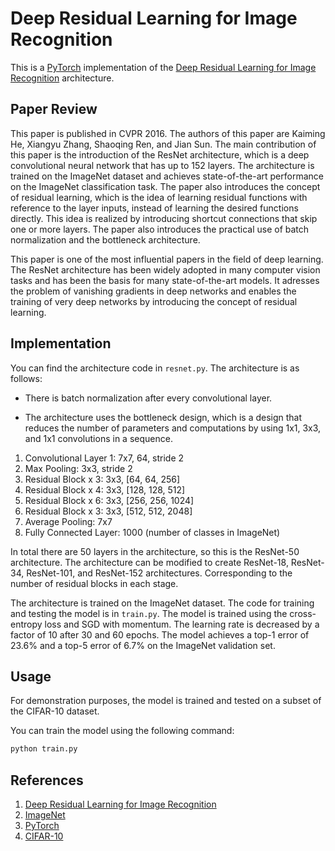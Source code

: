 # Deep Residual Learning for Image Recognition 

This is a [PyTorch](http://pytorch.org/) implementation of the [Deep Residual Learning for Image Recognition](https://arxiv.org/abs/1512.03385) architecture.

## Paper Review

This paper is published in CVPR 2016. The authors of this paper are Kaiming He, Xiangyu Zhang, Shaoqing Ren, and Jian Sun. The main contribution of this paper is the introduction of the ResNet architecture, which is a deep convolutional neural network that has up to 152 layers. The architecture is trained on the ImageNet dataset and achieves state-of-the-art performance on the ImageNet classification task. The paper also introduces the concept of residual learning, which is the idea of learning residual functions with reference to the layer inputs, instead of learning the desired functions directly. This idea is realized by introducing shortcut connections that skip one or more layers. The paper also introduces the practical use of batch normalization and the bottleneck architecture.

This paper is one of the most influential papers in the field of deep learning. The ResNet architecture has been widely adopted in many computer vision tasks and has been the basis for many state-of-the-art models. It adresses the problem of vanishing gradients in deep networks and enables the training of very deep networks by introducing the concept of residual learning. 

## Implementation

You can find the architecture code in `resnet.py`. The architecture is as follows:

- There is batch normalization after every convolutional layer.

- The architecture uses the bottleneck design, which is a design that reduces the number of parameters and computations by using 1x1, 3x3, and 1x1 convolutions in a sequence.

1. Convolutional Layer 1: 7x7, 64, stride 2
2. Max Pooling: 3x3, stride 2
3. Residual Block x 3: 3x3, [64, 64, 256]
4. Residual Block x 4: 3x3, [128, 128, 512]
5. Residual Block x 6: 3x3, [256, 256, 1024]
6. Residual Block x 3: 3x3, [512, 512, 2048]
7. Average Pooling: 7x7
8. Fully Connected Layer: 1000 (number of classes in ImageNet)

In total there are 50 layers in the architecture, so this is the ResNet-50 architecture. The architecture can be modified to create ResNet-18, ResNet-34, ResNet-101, and ResNet-152 architectures. Corresponding to the number of residual blocks in each stage.

The architecture is trained on the ImageNet dataset. The code for training and testing the model is in `train.py`. The model is trained using the cross-entropy loss and SGD with momentum. The learning rate is decreased by a factor of 10 after 30 and 60 epochs. The model achieves a top-1 error of 23.6% and a top-5 error of 6.7% on the ImageNet validation set.

## Usage

For demonstration purposes, the model is trained and tested on a subset of the CIFAR-10 dataset.

You can train the model using the following command:

```bash
python train.py
```

## References 

1. [Deep Residual Learning for Image Recognition](https://arxiv.org/abs/1512.03385)
2. [ImageNet](http://www.image-net.org/)
3. [PyTorch](http://pytorch.org/)
4. [CIFAR-10](https://www.cs.toronto.edu/~kriz/cifar.html)